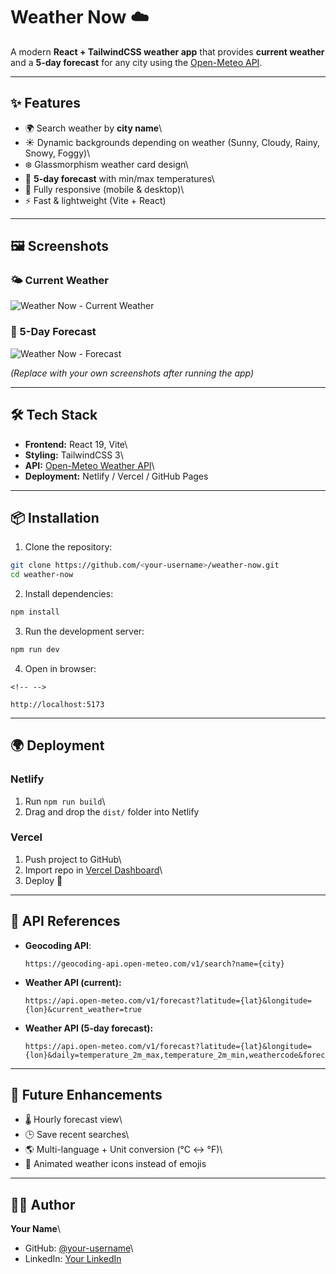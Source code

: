 # Weather Now ☁️

A modern **React + TailwindCSS weather app** that provides **current
weather** and a **5-day forecast** for any city using the [Open-Meteo
API](https://open-meteo.com/).

------------------------------------------------------------------------

## ✨ Features

-   🌍 Search weather by **city name**\
-   ☀️ Dynamic backgrounds depending on weather (Sunny, Cloudy, Rainy,
    Snowy, Foggy)\
-   ❄️ Glassmorphism weather card design\
-   📅 **5-day forecast** with min/max temperatures\
-   📱 Fully responsive (mobile & desktop)\
-   ⚡ Fast & lightweight (Vite + React)

------------------------------------------------------------------------

## 🖼️ Screenshots

### 🌤 Current Weather

![Weather Now - Current Weather](./screenshots/current-weather.png)

### 📅 5-Day Forecast

![Weather Now - Forecast](./screenshots/forecast.png)

*(Replace with your own screenshots after running the app)*

------------------------------------------------------------------------

## 🛠️ Tech Stack

-   **Frontend:** React 19, Vite\
-   **Styling:** TailwindCSS 3\
-   **API:** [Open-Meteo Weather API](https://open-meteo.com/)\
-   **Deployment:** Netlify / Vercel / GitHub Pages

------------------------------------------------------------------------

## 📦 Installation

1.  Clone the repository:

``` bash
git clone https://github.com/<your-username>/weather-now.git
cd weather-now
```

2.  Install dependencies:

``` bash
npm install
```

3.  Run the development server:

``` bash
npm run dev
```

4.  Open in browser:

```{=html}
<!-- -->
```
    http://localhost:5173

------------------------------------------------------------------------

## 🌍 Deployment

### Netlify

1.  Run `npm run build`\
2.  Drag and drop the `dist/` folder into Netlify

### Vercel

1.  Push project to GitHub\
2.  Import repo in [Vercel Dashboard](https://vercel.com/)\
3.  Deploy 🎉

------------------------------------------------------------------------

## 📖 API References

-   **Geocoding API**:

        https://geocoding-api.open-meteo.com/v1/search?name={city}

-   **Weather API (current):**

        https://api.open-meteo.com/v1/forecast?latitude={lat}&longitude={lon}&current_weather=true

-   **Weather API (5-day forecast):**

        https://api.open-meteo.com/v1/forecast?latitude={lat}&longitude={lon}&daily=temperature_2m_max,temperature_2m_min,weathercode&forecast_days=5&timezone=auto

------------------------------------------------------------------------

## 🚀 Future Enhancements

-   🌡 Hourly forecast view\
-   🕒 Save recent searches\
-   🌎 Multi-language + Unit conversion (°C ↔ °F)\
-   🎨 Animated weather icons instead of emojis

------------------------------------------------------------------------

## 👨‍💻 Author

**Your Name**\
- GitHub: [@your-username](https://github.com/your-username)\
- LinkedIn: [Your LinkedIn](https://linkedin.com/in/your-linkedin)

